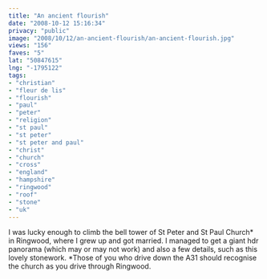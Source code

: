 ```yaml
---
title: "An ancient flourish"
date: "2008-10-12 15:16:34"
privacy: "public"
image: "2008/10/12/an-ancient-flourish/an-ancient-flourish.jpg"
views: "156"
faves: "5"
lat: "50847615"
lng: "-1795122"
tags:
- "christian"
- "fleur de lis"
- "flourish"
- "paul"
- "peter"
- "religion"
- "st paul"
- "st peter"
- "st peter and paul"
- "christ"
- "church"
- "cross"
- "england"
- "hampshire"
- "ringwood"
- "roof"
- "stone"
- "uk"
---
```

I was lucky enough to climb the bell tower of St Peter and St Paul Church* in Ringwood, where I grew up and got married. I managed to get a giant hdr panorama (which may or may not work) and also a few details, such as this lovely stonework. *Those of you who drive down the A31 should recognise the church as you drive through Ringwood.<a href="/photos/2008/10/12/an-ancient-flourish"></a>

